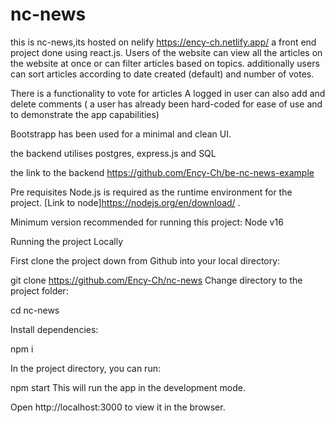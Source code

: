 # nc-news

this  is nc-news,its hosted on nelify https://ency-ch.netlify.app/
a front end project done using react.js. Users of the website can view all the articles on the website at once or can filter articles based on topics.
additionally users can sort articles according to date created (default) and number of votes.

There is a functionality to vote for articles
A logged in user can also add and delete comments ( a user has already been hard-coded for ease of use and to demonstrate the app capabilities) 

Bootstrapp has been used for a minimal and clean UI.

the backend utilises postgres, express.js and SQL

the link to the backend  https://github.com/Ency-Ch/be-nc-news-example

Pre requisites
Node.js is required as the runtime environment for the project. [Link to node]https://nodejs.org/en/download/ .

Minimum version recommended for running this project: Node v16


Running the project Locally 

First clone the project down from Github into your local directory:

git clone https://github.com/Ency-Ch/nc-news
Change directory to the project folder:

cd nc-news


Install dependencies:

npm i

In the project directory, you can run:

npm start
This will run the app in the development mode.

Open http://localhost:3000 to view it in the browser.

